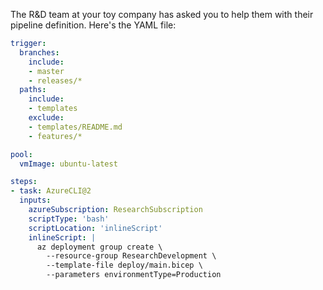 The R&D team at your toy company has asked you to help them with their pipeline definition. Here's the YAML file:

```yaml
trigger:
  branches:
    include:
    - master
    - releases/*
  paths:
    include:
    - templates
    exclude:
    - templates/README.md
    - features/*

pool:
  vmImage: ubuntu-latest

steps:
- task: AzureCLI@2
  inputs:
    azureSubscription: ResearchSubscription
    scriptType: 'bash'
    scriptLocation: 'inlineScript'
    inlineScript: |
      az deployment group create \
        --resource-group ResearchDevelopment \
        --template-file deploy/main.bicep \
        --parameters environmentType=Production
```
